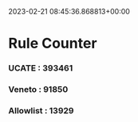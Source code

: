 2023-02-21 08:45:36.868813+00:00
# Rule Counter 
 ### UCATE : 393461

 ### Veneto : 91850

 ### Allowlist : 13929